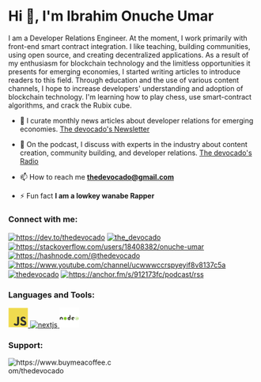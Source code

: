 <h1>Hi 👋, I'm Ibrahim Onuche Umar</h1>
<p>I am a Developer Relations Engineer. At the moment, I work primarily with front-end smart contract integration. I like teaching, building communities, using open source, and creating decentralized applications. As a result of my enthusiasm for blockchain technology and the limitless opportunities it presents for emerging economies, I started writing articles to introduce readers to this field. Through education and the use of various content channels, I hope to increase developers' understanding and adoption of blockchain technology. I'm learning how to play chess, use smart-contract algorithms, and crack the Rubix cube.</p>

- 📝 I curate monthly news articles about developer relations for emerging economies. [The devocado's Newsletter](https://thedevocadonewsletter.substack.com/)

- 🤝 On the podcast, I discuss with experts in the industry about content creation, community building, and developer relations. [The devocado's Radio](https://anchor.fm/thedevocado)

- 📫 How to reach me **thedevocado@gmail.com**

- ⚡ Fun fact **I am a lowkey wanabe Rapper**

<h3 align="left">Connect with me:</h3>
<p align="left">
<a href="https://dev.to/https://dev.to/thedevocado" target="blank"><img align="center" src="https://raw.githubusercontent.com/rahuldkjain/github-profile-readme-generator/master/src/images/icons/Social/devto.svg" alt="https://dev.to/thedevocado" height="30" width="40" /></a>
<a href="https://twitter.com/the_devocado" target="blank"><img align="center" src="https://raw.githubusercontent.com/rahuldkjain/github-profile-readme-generator/master/src/images/icons/Social/twitter.svg" alt="the_devocado" height="30" width="40" /></a>
<a href="https://stackoverflow.com/users/https://stackoverflow.com/users/18408382/onuche-umar" target="blank"><img align="center" src="https://raw.githubusercontent.com/rahuldkjain/github-profile-readme-generator/master/src/images/icons/Social/stack-overflow.svg" alt="https://stackoverflow.com/users/18408382/onuche-umar" height="30" width="40" /></a>
<a href="https://hashnode.com/https://hashnode.com/@thedevocado" target="blank"><img align="center" src="https://raw.githubusercontent.com/rahuldkjain/github-profile-readme-generator/master/src/images/icons/Social/hashnode.svg" alt="https://hashnode.com/@thedevocado" height="30" width="40" /></a>
<a href="https://www.youtube.com/c/https://www.youtube.com/channel/ucwwwccrspyeyif8v8137c5a" target="blank"><img align="center" src="https://raw.githubusercontent.com/rahuldkjain/github-profile-readme-generator/master/src/images/icons/Social/youtube.svg" alt="https://www.youtube.com/channel/ucwwwccrspyeyif8v8137c5a" height="30" width="40" /></a>
<a href="https://www.leetcode.com/thedevocado" target="blank"><img align="center" src="https://raw.githubusercontent.com/rahuldkjain/github-profile-readme-generator/master/src/images/icons/Social/leet-code.svg" alt="thedevocado" height="30" width="40" /></a>
<a href="/https://anchor.fm/s/912173fc/podcast/rss" target="blank"><img align="center" src="https://raw.githubusercontent.com/rahuldkjain/github-profile-readme-generator/master/src/images/icons/Social/rss.svg" alt="https://anchor.fm/s/912173fc/podcast/rss" height="30" width="40" /></a>
</p>

<h3 align="left">Languages and Tools:</h3>
<p align="left"> <a href="https://developer.mozilla.org/en-US/docs/Web/JavaScript" target="_blank" rel="noreferrer"> <img src="https://raw.githubusercontent.com/devicons/devicon/master/icons/javascript/javascript-original.svg" alt="javascript" width="40" height="40"/> </a> <a href="https://nextjs.org/" target="_blank" rel="noreferrer"> <img src="https://cdn.worldvectorlogo.com/logos/nextjs-2.svg" alt="nextjs" width="40" height="40"/> </a> <a href="https://nodejs.org" target="_blank" rel="noreferrer"> <img src="https://raw.githubusercontent.com/devicons/devicon/master/icons/nodejs/nodejs-original-wordmark.svg" alt="nodejs" width="40" height="40"/> </a> </p>

<h3 align="left">Support:</h3>
<p><a href="https://www.buymeacoffee.com/thedevocado"> <img align="left" src="https://cdn.buymeacoffee.com/buttons/v2/default-yellow.png" height="50" width="210" alt="https://www.buymeacoffee.com/thedevocado" /></a></p><br><br>
